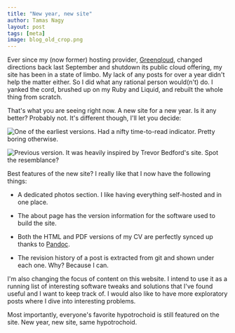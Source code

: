 ```yaml
---
title: "New year, new site"
author: Tamas Nagy
layout: post
tags: [meta]
image: blog_old_crop.png
---
```


Ever since my (now former) hosting provider,
[Greenqloud](https://www.greenqloud.com/), changed directions back last
September and shutdown its public cloud offering, my site has been in a
state of limbo. My lack of any posts for over a year didn't help the
matter either. So I did what any rational person would(n't) do. I yanked
the cord, brushed up on my Ruby and Liquid, and rebuilt the whole thing
from scratch. 

That's what you are seeing right now. A new site for a new year. Is it any
better? Probably not. It's different though, I'll let you decide:

![One of the earliest versions. Had a nifty time-to-read indicator. Pretty
boring otherwise.](/assets/images/blog_really_old.png)

![Previous version. It was heavily inspired by Trevor Bedford's
[site](http://bedford.io). Spot the
resemblance?](/assets/images/blog_old.png)

Best features of the new site? I really like that I now have the following
things:

- A dedicated photos section. I like having everything self-hosted and in
  one place.

- The about page has the version information for the software used to
  build the site.

- Both the HTML and PDF versions of my CV are perfectly synced up thanks
  to [Pandoc](http://pandoc.org).

- The revision history of a post is extracted from git and shown under
  each one. Why? Because I can.

I'm also changing the focus of content on this website. I intend to use it
as a running list of interesting software tweaks and solutions that I've
found useful and I want to keep track of. I would also like to have more
exploratory posts where I dive into interesting problems.

Most importantly, everyone's favorite hypotrochoid is still featured on
the site. New year, new site, same hypotrochoid.
